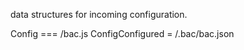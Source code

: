 data structures for incoming configuration.

Config === /bac.js
ConfigConfigured = /.bac/bac.json

<!-- ConfigProjectSourceConfig = /.bac/bac.json -->
